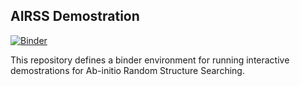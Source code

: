 AIRSS Demostration
------------------
[![Binder](https://mybinder.org/badge_logo.svg)](https://mybinder.org/v2/gl/bz1%2Fairss-demo/master?urlpath=terminals/1)

This repository defines a binder environment for running interactive demostrations for Ab-initio Random Structure Searching.

